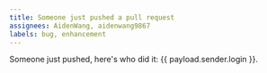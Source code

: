 ```yaml
---
title: Someone just pushed a pull request
assignees: AidenWang, aidenwang9867
labels: bug, enhancement
---
```

Someone just pushed, here's who did it: {{ payload.sender.login }}.
